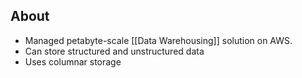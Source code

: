 
## About
- Managed petabyte-scale [[Data Warehousing]] solution on AWS.
- Can store structured and unstructured data
- Uses columnar storage